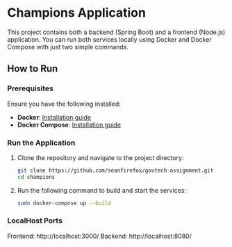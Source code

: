 # Champions Application

This project contains both a backend (Spring Boot) and a frontend (Node.js) application. You can run both services locally using Docker and Docker Compose with just two simple commands.

## How to Run

### Prerequisites

Ensure you have the following installed:

- **Docker**: [Installation guide](https://docs.docker.com/get-docker/)
- **Docker Compose**: [Installation guide](https://docs.docker.com/compose/install/)

### Run the Application

1. Clone the repository and navigate to the project directory:
   ```bash
   git clone https://github.com/seanfirefox/govtech-assignment.git
   cd champions

2. Run the following command to build and start the services:
    ```bash
    sudo docker-compose up --build

### LocalHost Ports
Frontend: http://localhost:3000/
Backend: http://localhost:8080/
